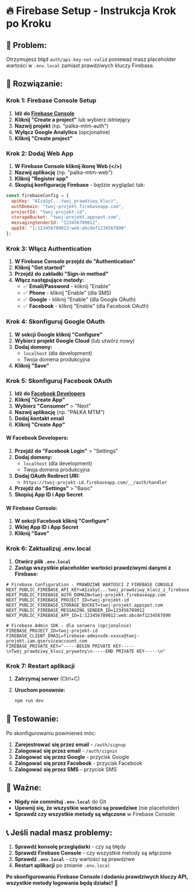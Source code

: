 # 🔥 Firebase Setup - Instrukcja Krok po Kroku

## 🚨 **Problem:**

Otrzymujesz błąd `auth/api-key-not-valid` ponieważ masz placeholder wartości w `.env.local` zamiast prawdziwych kluczy Firebase.

## 🔧 **Rozwiązanie:**

### **Krok 1: Firebase Console Setup**

1. **Idź do [Firebase Console](https://console.firebase.google.com/)**
2. **Kliknij "Create a project"** lub wybierz istniejący
3. **Nazwij projekt** (np. "palka-mtm-auth")
4. **Wyłącz Google Analytics** (opcjonalnie)
5. **Kliknij "Create project"**

### **Krok 2: Dodaj Web App**

1. **W Firebase Console kliknij ikonę Web (</>)**
2. **Nazwij aplikację** (np. "palka-mtm-web")
3. **Kliknij "Register app"**
4. **Skopiuj konfigurację Firebase** - będzie wyglądać tak:

```javascript
const firebaseConfig = {
  apiKey: "AIzaSyC...twoj_prawdziwy_klucz",
  authDomain: "twoj-projekt.firebaseapp.com",
  projectId: "twoj-projekt-id",
  storageBucket: "twoj-projekt.appspot.com",
  messagingSenderId: "123456789012",
  appId: "1:123456789012:web:abcdef1234567890"
};
```

### **Krok 3: Włącz Authentication**

1. **W Firebase Console przejdź do "Authentication"**
2. **Kliknij "Get started"**
3. **Przejdź do zakładki "Sign-in method"**
4. **Włącz następujące metody:**
   - ✅ **Email/Password** - kliknij "Enable"
   - ✅ **Phone** - kliknij "Enable" (dla SMS)
   - ✅ **Google** - kliknij "Enable" (dla Google OAuth)
   - ✅ **Facebook** - kliknij "Enable" (dla Facebook OAuth)

### **Krok 4: Skonfiguruj Google OAuth**

1. **W sekcji Google kliknij "Configure"**
2. **Wybierz projekt Google Cloud** (lub utwórz nowy)
3. **Dodaj domeny:**
   - `localhost` (dla development)
   - Twoja domena produkcyjna
4. **Kliknij "Save"**

### **Krok 5: Skonfiguruj Facebook OAuth**

1. **Idź do [Facebook Developers](https://developers.facebook.com/)**
2. **Kliknij "Create App"**
3. **Wybierz "Consumer"** > "Next"
4. **Nazwij aplikację** (np. "PAŁKA MTM")
5. **Dodaj kontakt email**
6. **Kliknij "Create App"**

#### **W Facebook Developers:**

1. **Przejdź do "Facebook Login"** > "Settings"
2. **Dodaj domeny:**
   - `localhost` (dla development)
   - Twoja domena produkcyjna
3. **Dodaj OAuth Redirect URI:**
   - `https://twoj-projekt-id.firebaseapp.com/__/auth/handler`
4. **Przejdź do "Settings"** > "Basic"
5. **Skopiuj App ID i App Secret**

#### **W Firebase Console:**

1. **W sekcji Facebook kliknij "Configure"**
2. **Wklej App ID i App Secret**
3. **Kliknij "Save"**

### **Krok 6: Zaktualizuj .env.local**

1. **Otwórz plik `.env.local`**
2. **Zastąp wszystkie placeholder wartości prawdziwymi danymi z Firebase:**

```env
# Firebase Configuration - PRAWDZIWE WARTOŚCI Z FIREBASE CONSOLE
NEXT_PUBLIC_FIREBASE_API_KEY=AIzaSyC...twoj_prawdziwy_klucz_z_firebase
NEXT_PUBLIC_FIREBASE_AUTH_DOMAIN=twoj-projekt.firebaseapp.com
NEXT_PUBLIC_FIREBASE_PROJECT_ID=twoj-projekt-id
NEXT_PUBLIC_FIREBASE_STORAGE_BUCKET=twoj-projekt.appspot.com
NEXT_PUBLIC_FIREBASE_MESSAGING_SENDER_ID=123456789012
NEXT_PUBLIC_FIREBASE_APP_ID=1:123456789012:web:abcdef1234567890

# Firebase Admin SDK - dla serwera (opcjonalnie)
FIREBASE_PROJECT_ID=twoj-projekt-id
FIREBASE_CLIENT_EMAIL=firebase-adminsdk-xxxxx@twoj-projekt.iam.gserviceaccount.com
FIREBASE_PRIVATE_KEY="-----BEGIN PRIVATE KEY-----\nTwój_prawdziwy_klucz_prywatny\n-----END PRIVATE KEY-----\n"
```

### **Krok 7: Restart aplikacji**

1. **Zatrzymaj serwer** (Ctrl+C)
2. **Uruchom ponownie:**

   ```bash
   npm run dev
   ```

## 🎯 **Testowanie:**

Po skonfigurowaniu powinieneś móc:

1. **Zarejestrować się przez email** - `/auth/signup`
2. **Zalogować się przez email** - `/auth/signin`
3. **Zalogować się przez Google** - przycisk Google
4. **Zalogować się przez Facebook** - przycisk Facebook
5. **Zalogować się przez SMS** - przycisk SMS

## 🚨 **Ważne:**

- **Nigdy nie commituj `.env.local`** do Git
- **Upewnij się, że wszystkie wartości są prawdziwe** (nie placeholder)
- **Sprawdź czy wszystkie metody są włączone** w Firebase Console

## 📞 **Jeśli nadal masz problemy:**

1. **Sprawdź konsolę przeglądarki** - czy są błędy
2. **Sprawdź Firebase Console** - czy wszystkie metody są włączone
3. **Sprawdź `.env.local`** - czy wartości są prawdziwe
4. **Restart aplikacji** po zmianie `.env.local`

**Po skonfigurowaniu Firebase Console i dodaniu prawdziwych kluczy API, wszystkie metody logowania będą działać!** 🚀
